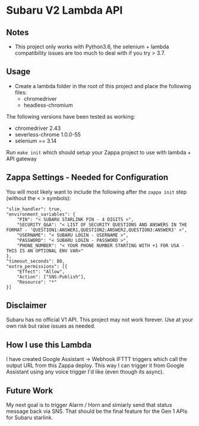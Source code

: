 # Subaru V2 Lambda API

## Notes
- This project only works with Python3.6, the selenium + lambda compatibility issues are too much to deal with if you try > 3.7.

## Usage
- Create a lambda folder in the root of this project and place the following files:
  - chromedriver
  - headless-chromium

The following versions have been tested as working:
- chromedriver 2.43
- severless-chrome 1.0.0-55
- selenium == 3.14

Run `make init` which should setup your Zappa project to use with lambda + API gateway

## Zappa Settings - Needed for Configuration

You will most likely want to include the following after the `zappa init` step (without the < > symbols):

    "slim_handler": true,
    "environment_variables": {
        "PIN": "< SUBARU STARLINK PIN - 4 DIGITS >",
        "SECURITY_Q&A": "< LIST OF SECURITY QUESTIONS AND ANSWERS IN THE FORMAT - 'QUESTION1:ANSWER1,QUESTION2:ANSWER2,QUESTION3:ANSWER3' >",
        "USERNAME": "< SUBARU LOGIN - USERNAME >",
        "PASSWORD": "< SUBARU LOGIN - PASSWORD >",
        "PHONE_NUMBER": "< YOUR PHONE NUMBER STARTING WITH +1 FOR USA - THIS IS AN OPTIONAL ENV VAR>"
    },
    "timeout_seconds": 80,
    "extra_permissions": [{
        "Effect": "Allow",
        "Action": ["SNS:Publish"],
        "Resource": "*"
    }]

## Disclaimer

Subaru has no official V1 API. This project may not work forever. Use at your own risk but raise issues as needed.

## How I use this Lambda

I have created Google Assistant -> Webhook IFTTT triggers which call the output URL from this Zappa deploy. This way I can trigger it from Google Assistant using any voice trigger I'd like (even though its async).

## Future Work

My next goal is to trigger Alarm / Horn and simiarly send that status message back via SNS. That should be the final feature for the Gen 1 APIs for Subaru starlink.
